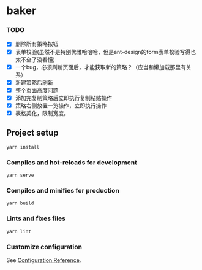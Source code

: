 # baker

### TODO

- [x]  删除所有策略按钮
- [x]  表单校验(虽然不是特别优雅哈哈哈，但是ant-design的form表单校验写得也太不全了没看懂)
- [x]  一个bug，必须刷新页面后，才能获取新的策略？（应当和懒加载那里有关系）
- [x]  新建策略后刷新
- [x]  整个页面高度问题
- [x]  添加完复制策略后立即执行复制粘贴操作
- [x]  策略右侧放置一览操作，立即执行操作
- [x]  表格美化，限制宽度。

## Project setup
```
yarn install
```

### Compiles and hot-reloads for development
```
yarn serve
```

### Compiles and minifies for production
```
yarn build
```

### Lints and fixes files
```
yarn lint
```

### Customize configuration
See [Configuration Reference](https://cli.vuejs.org/config/).
